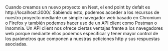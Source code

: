 Cuando creamos un nuevo proyecto en Nest, el end point by defalt es http://localhost:3000/. Sabiendo esto, podemos acceder a los recursos de nuestro proyecto mediante un simple navegador web basado en Chromium o Firefox y también podemos hacer uso de un API client como Postman o Insomnia. Un API client nos ofrece ciertas ventajas frente a los navegadores web porque mediante ellos podemos especificar y tener mayor control de los parámetros que componen a nuestras peticiones http y sus respuestas asociadas.
